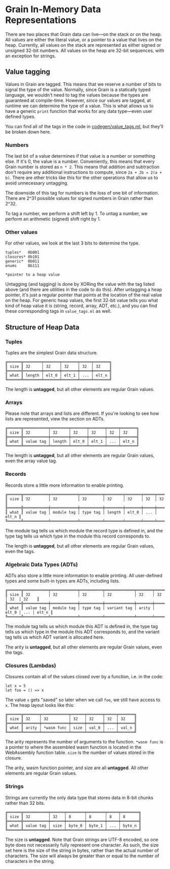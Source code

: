 # Grain In-Memory Data Representations

There are two places that Grain data can live—on the stack or on the heap. All values are either the literal value, or a pointer to a value that lives on the heap. Currently, all values on the stack are represented as either signed or unsigned 32-bit numbers. All values on the heap are 32-bit sequences, with an exception for strings.

## Value tagging

Values in Grain are tagged. This means that we reserve a number of bits to signal the type of the value. Normally, since Grain is a statically typed language, we wouldn't need to tag the values because the types are guaranteed at compile-time. However, since our values are tagged, at runtime we can determine the type of a value. This is what allows us to have a generic `print` function that works for any data type—even user defined types.

You can find all of the tags in the code in [codegen/value_tags.ml](https://github.com/grain-lang/grain/blob/master/compiler/src/codegen/value_tags.ml), but they'll be broken down here.

### Numbers

The last bit of a value determines if that value is a number or something else. If it's 0, the value is a number. Conveniently, this means that every Grain number is stored as `n * 2`. This means that addition and subtraction don't require any additional instructions to compute, since `2a + 2b = 2(a + b)`. There are other tricks like this for the other operations that allow us to avoid unnecessary untagging.

The downside of this tag for numbers is the loss of one bit of information. There are 2^31 possible values for signed numbers in Grain rather than 2^32.

To tag a number, we perform a shift left by 1. To untag a number, we perform an arithmetic (signed) shift right by 1.

### Other values

For other values, we look at the last 3 bits to determine the type.

```plaintext
tuples*   0b001
closures* 0b101
generic*  0b011
enums     0b111

*pointer to a heap value
```

Untagging (and tagging) is done by XORing the value with the tag listed above (and there are utilities in the code to do this). After untagging a heap pointer, it's just a regular pointer that points at the location of the real value on the heap. For generic heap values, the first 32-bit value tells you what kind of heap value it is (string, record, array, ADT, etc.), and you can find these corresponding tags in `value_tags.ml` as well.

## Structure of Heap Data

### Tuples

Tuples are the simplest Grain data structure.

```plaintext
╔══════╦════════╤═══════╤═══════╤═════╤═══════╗
║ size ║ 32     │ 32    │ 32    │ 32  │ 32    ║
╠══════╬════════╪═══════╪═══════╪═════╪═══════╣
║ what ║ length │ elt_0 │ elt_1 │ ... │ elt_n ║
╚══════╩════════╧═══════╧═══════╧═════╧═══════╝
```

The length is **untagged**, but all other elements are regular Grain values.

### Arrays

Please note that arrays and lists are different. If you're looking to see how lists are represented, view the section on ADTs.

```plaintext
╔══════╦═══════════╤════════╤═══════╤═══════╤═════╤═══════╗
║ size ║ 32        │ 32     │ 32    │ 32    │ 32  │ 32    ║
╠══════╬═══════════╪════════╪═══════╪═══════╪═════╪═══════╣
║ what ║ value tag │ length │ elt_0 │ elt_1 │ ... │ elt_n ║
╚══════╩═══════════╧════════╧═══════╧═══════╧═════╧═══════╝
```

The length is **untagged**, but all other elements are regular Grain values, even the array value tag.

### Records

Records store a little more information to enable printing.

```plaintext
╔══════╦═══════════╤════════════╤══════════╤════════╤═══════╤═════╤═══════╗
║ size ║ 32        │ 32         │ 32       │ 32     │ 32    │ 32  │ 32    ║
╠══════╬═══════════╪════════════╪══════════╪════════╪═══════╪═════╪═══════╣
║ what ║ value tag │ module tag │ type tag │ length │ elt_0 │ ... │ elt_n ║
╚══════╩═══════════╧════════════╧══════════╧════════╧═══════╧═════╧═══════╝
```

The module tag tells us which module the record type is defined in, and the type tag tells us which type in the module this record corresponds to.

The length is **untagged**, but all other elements are regular Grain values, even the tags.

### Algebraic Data Types (ADTs)

ADTs also store a little more information to enable printing. All user-defined types and some built-in types are ADTs, including lists.

```plaintext
╔══════╦═══════════╤════════════╤══════════╤═════════════╤═══════╤═══════╤═════╤═══════╗
║ size ║ 32        │ 32         │ 32       │ 32          │ 32    │ 32    │ 32  │ 32    ║
╠══════╬═══════════╪════════════╪══════════╪═════════════╪═══════╪═══════╪═════╪═══════╣
║ what ║ value tag │ module tag │ type tag │ variant tag │ arity │ elt_0 │ ... │ elt_n ║
╚══════╩═══════════╧════════════╧══════════╧═════════════╧═══════╧═══════╧═════╧═══════╝
```

The module tag tells us which module this ADT is defined in, the type tag tells us which type in the module this ADT corresponds to, and the variant tag tells us which ADT variant is allocated here.

The arity is **untagged**, but all other elements are regular Grain values, even the tags.

### Closures (Lambdas)

Closures contain all of the values closed over by a function, i.e. in the code:

```grain
let x = 5
let foo = () => x
```

The value `x` gets "saved" so later when we call `foo`, we still have access to `x`. The heap layout looks like this:

```plaintext
╔══════╦═══════╤════════════╤══════╤═══════╤═════╤═══════╗
║ size ║ 32    │ 32         │ 32   │ 32    │ 32  │ 32    ║
╠══════╬═══════╪════════════╪══════╪═══════╪═════╪═══════╣
║ what ║ arity │ *wasm func │ size │ val_0 │ ... │ val_n ║
╚══════╩═══════╧════════════╧══════╧═══════╧═════╧═══════╝
```

The arity represents the number of arguments to the function. `*wasm func` is a pointer to where the assembled wasm function is located in the WebAssembly function table. `size` is the number of values stored in the closure.

The arity, wasm function pointer, and size are all **untagged**. All other elements are regular Grain values.

### Strings

Strings are currently the only data type that stores data in 8-bit chunks rather than 32 bits.

```plaintext
╔══════╦═══════════╤══════╤════════╤════════╤═════╤════════╗
║ size ║ 32        │ 32   │ 8      │ 8      │ 8   │ 8      ║
╠══════╬═══════════╪══════╪════════╪════════╪═════╪════════╣
║ what ║ value tag │ size │ byte_0 │ byte_1 │ ... │ byte_n ║
╚══════╩═══════════╧══════╧════════╧════════╧═════╧════════╝
```

The size is **untagged**. Note that Grain strings are UTF-8 encoded, so one byte does not necessarily fully represent one character. As such, the size set here is the size of the string in bytes, rather than the actual number of characters. The size will always be greater than or equal to the number of characters in the string.
